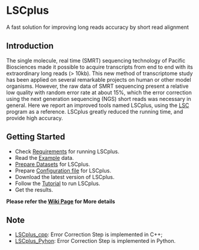 # LSCplus
A fast solution for improving long reads accuracy by short read alignment

## Introduction

The single molecule, real time (SMRT) sequencing technology of Pacific Biosciences made it possible to acquire transcripts from end to end with its extraordinary long reads (> 10kb). This new method of transcriptome study has been applied on several remarkable projects on human or other model organisms. However, the raw data of SMRT sequencing present a relative low quality with random error rate at about 15%, which the error correction using the next generation sequencing (NGS) short reads was necessary in general. Here we report an improved tools named LSCplus, using the [LSC](http://www.healthcare.uiowa.edu/labs/au/LSC/LSC.html) program as a reference. LSCplus greatly reduced the running time, and provide high accuracy. 

## Getting Started 
*   Check [Requirements](https://github.com/huruifeng/LSCplus/wiki/Documentation#requirements) for running LSCplus.
*   Read the [Example](https://github.com/huruifeng/LSCplus/wiki/Documentation#example) data.
*   [Prepare Datasets](https://github.com/huruifeng/LSCplus/wiki/Documentation#prepare_datasets) for LSCplus.
*   Prepare [Configuration file](https://github.com/huruifeng/LSCplus/wiki/Documentation#configuration_file) for LSCplus.
*   Download the latest version of LSCplus.
*   Follow the [Tutorial](https://github.com/huruifeng/LSCplus/wiki/Documentation#tutorial) to run LSCplus.
*   Get the results.

**Please refer the [Wiki Page](https://github.com/huruifeng/LSCplus/wiki) for More details**

## Note
*  [LSCplus_cpp](https://github.com/huruifeng/LSCplus/blob/master/files/LSCplus2.25_cpp.tar.gz): Error Correction Step is implemented in C++;
*  [LSCplus_Pyhon](https://github.com/huruifeng/LSCplus/blob/master/files/LSCplus2.25_py.tar.gz): Error Correction Step is implemented in Python.
